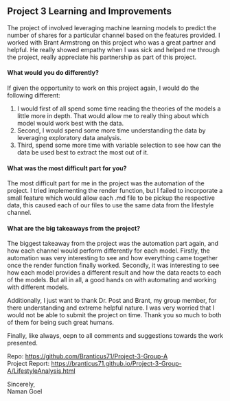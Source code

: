 ## Project 3 Learning and Improvements  

The project of involved leveraging machine learning models to predict the number of shares for a particular channel based on the features provided. I worked with Brant Armstrong on this project who was a great partner and helpful. He really showed empathy when I was sick and helped me through the project, really appreciate his partnership as part of this project.

#### What would you do differently?

If given the opportunity to work on this project again, I would do the following different:  
1) I would first of all spend some time reading the theories of the models a little more in depth. That would allow me to really thing about which model would work best with the data.  
2) Second, I would spend some more time understanding the data by leveraging exploratory data analysis.  
3) Third, spend some more time with variable selection to see how can the data be used best to extract the most out of it.

#### What was the most difficult part for you?  

The most difficult part for me in the project was the automation of the project. I tried implementing the render function, but I failed to incorporate a small feature which would allow each .md file to be pickup the respective data, this caused each of our files to use the same data from the lifestyle channel.  

#### What are the big takeaways from the project?  

The biggest takeaway from the project was the automation part again, and how each channel would perform differently for each model. Firstly, the automation was very interesting to see and how everything came together once the render function finally worked. Secondly, it was interesting to see how each model provides a different result and how the data reacts to each of the models. But all in all, a good hands on with automating and working with different models.  

Additionally, I just want to thank Dr. Post and Brant, my group member, for there understanding and extreme helpful nature. I was very worried that I would not be able to submit the project on time. Thank you so much to both of them for being such great humans.

Finally, like always, oepn to all comments and suggestions towards the work presented.  

Repo: https://github.com/Branticus71/Project-3-Group-A  
Project Report: https://branticus71.github.io/Project-3-Group-A/LifestyleAnalysis.html  

Sincerely,  
Naman Goel
